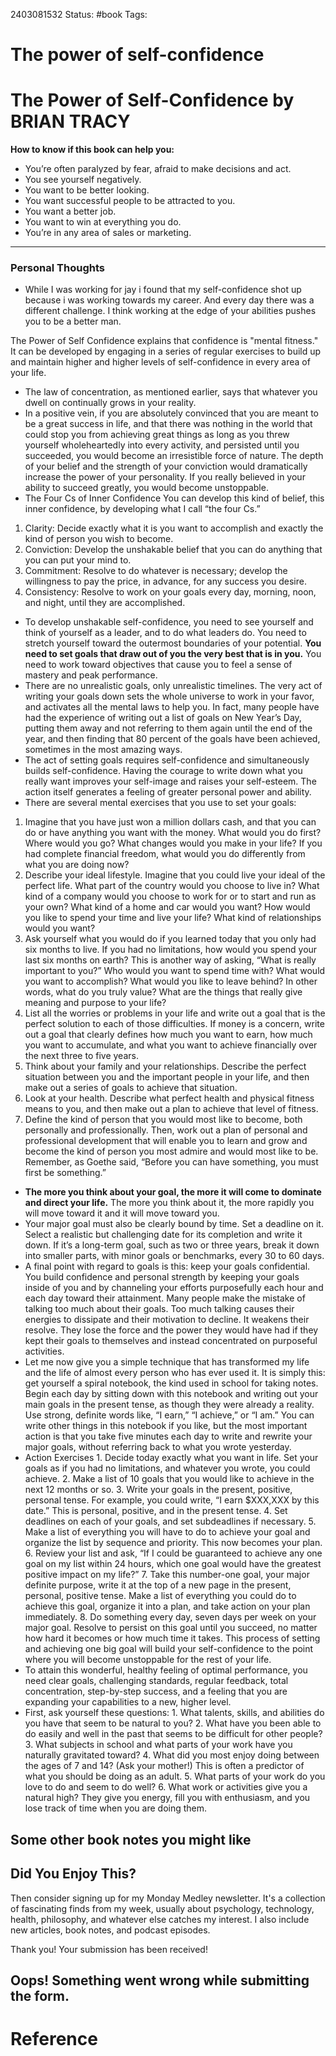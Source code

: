 2403081532
	Status: #book 
		Tags: 

# The power of self-confidence


# The Power of Self-Confidence by BRIAN TRACY 


**How to know if this book can help you:**

- You’re often paralyzed by fear, afraid to make decisions and act.
- You see yourself negatively.
- You want to be better looking.
- You want successful people to be attracted to you.
- You want a better job.
- You want to win at everything you do.
- You’re in any area of sales or marketing.


---

### Personal Thoughts

- While I was working for jay i found that my self-confidence shot up because i was working towards my career. And every day there was a different challenge. I think working at the edge of your abilities pushes you to be a better man.




The Power of Self Confidence explains that confidence is "mental fitness." It can be developed by engaging in a series of regular exercises to build up and maintain higher and higher levels of self-confidence in every area of your life.

- The law of concentration, as mentioned earlier, says that whatever you dwell on continually grows in your reality.
- In a positive vein, if you are absolutely convinced that you are meant to be a great success in life, and that there was nothing in the world that could stop you from achieving great things as long as you threw yourself wholeheartedly into every activity, and persisted until you succeeded, you would become an irresistible force of nature. The depth of your belief and the strength of your conviction would dramatically increase the power of your personality. If you really believed in your ability to succeed greatly, you would become unstoppable.
- The Four Cs of Inner Confidence You can develop this kind of belief, this inner confidence, by developing what I call “the four Cs.” 
1. Clarity: Decide exactly what it is you want to accomplish and exactly the kind of person you wish to become. 
2. Conviction: Develop the unshakable belief that you can do anything that you can put your mind to.
3. Commitment: Resolve to do whatever is necessary; develop the willingness to pay the price, in advance, for any success you desire. 
4. Consistency: Resolve to work on your goals every day, morning, noon, and night, until they are accomplished.
- To develop unshakable self-confidence, you need to see yourself and think of yourself as a leader, and to do what leaders do. You need to stretch yourself toward the outermost boundaries of your potential. **You need to set goals that draw out of you the very best that is in you.** You need to work toward objectives that cause you to feel a sense of mastery and peak performance.
- There are no unrealistic goals, only unrealistic timelines. The very act of writing your goals down sets the whole universe to work in your favor, and activates all the mental laws to help you. In fact, many people have had the experience of writing out a list of goals on New Year’s Day, putting them away and not referring to them again until the end of the year, and then finding that 80 percent of the goals have been achieved, sometimes in the most amazing ways.
- The act of setting goals requires self-confidence and simultaneously builds self-confidence. Having the courage to write down what you really want improves your self-image and raises your self-esteem. The action itself generates a feeling of greater personal power and ability.
- There are several mental exercises that you use to set your goals: 
1. Imagine that you have just won a million dollars cash, and that you can do or have anything you want with the money. What would you do first? Where would you go? What changes would you make in your life? If you had complete financial freedom, what would you do differently from what you are doing now? 
2. Describe your ideal lifestyle. Imagine that you could live your ideal of the perfect life. What part of the country would you choose to live in? What kind of a company would you choose to work for or to start and run as your own? What kind of a home and car would you want? How would you like to spend your time and live your life? What kind of relationships would you want? 
3. Ask yourself what you would do if you learned today that you only had six months to live. If you had no limitations, how would you spend your last six months on earth? This is another way of asking, “What is really important to you?” Who would you want to spend time with? What would you want to accomplish? What would you like to leave behind? In other words, what do you truly value? What are the things that really give meaning and purpose to your life? 
4. List all the worries or problems in your life and write out a goal that is the perfect solution to each of those difficulties. If money is a concern, write out a goal that clearly defines how much you want to earn, how much you want to accumulate, and what you want to achieve financially over the next three to five years. 
5. Think about your family and your relationships. Describe the perfect situation between you and the important people in your life, and then make out a series of goals to achieve that situation. 
6. Look at your health. Describe what perfect health and physical fitness means to you, and then make out a plan to achieve that level of fitness. 
7. Define the kind of person that you would most like to become, both personally and professionally. Then, work out a plan of personal and professional development that will enable you to learn and grow and become the kind of person you most admire and would most like to be. Remember, as Goethe said, “Before you can have something, you must first be something.”
- **The more you think about your goal, the more it will come to dominate and direct your life.** The more you think about it, the more rapidly you will move toward it and it will move toward you.
- Your major goal must also be clearly bound by time. Set a deadline on it. Select a realistic but challenging date for its completion and write it down. If it’s a long-term goal, such as two or three years, break it down into smaller parts, with minor goals or benchmarks, every 30 to 60 days.
- A final point with regard to goals is this: keep your goals confidential. You build confidence and personal strength by keeping your goals inside of you and by channeling your efforts purposefully each hour and each day toward their attainment. Many people make the mistake of talking too much about their goals. Too much talking causes their energies to dissipate and their motivation to decline. It weakens their resolve. They lose the force and the power they would have had if they kept their goals to themselves and instead concentrated on purposeful activities.
- Let me now give you a simple technique that has transformed my life and the life of almost every person who has ever used it. It is simply this: get yourself a spiral notebook, the kind used in school for taking notes. Begin each day by sitting down with this notebook and writing out your main goals in the present tense, as though they were already a reality. Use strong, definite words like, “I earn,” “I achieve,” or “I am.” You can write other things in this notebook if you like, but the most important action is that you take five minutes each day to write and rewrite your major goals, without referring back to what you wrote yesterday.
- Action Exercises 1. Decide today exactly what you want in life. Set your goals as if you had no limitations, and whatever you wrote, you could achieve. 2. Make a list of 10 goals that you would like to achieve in the next 12 months or so. 3. Write your goals in the present, positive, personal tense. For example, you could write, “I earn $XXX,XXX by this date.” This is personal, positive, and in the present tense. 4. Set deadlines on each of your goals, and set subdeadlines if necessary. 5. Make a list of everything you will have to do to achieve your goal and organize the list by sequence and priority. This now becomes your plan. 6. Review your list and ask, “If I could be guaranteed to achieve any one goal on my list within 24 hours, which one goal would have the greatest positive impact on my life?” 7. Take this number-one goal, your major definite purpose, write it at the top of a new page in the present, personal, positive tense. Make a list of everything you could do to achieve this goal, organize it into a plan, and take action on your plan immediately. 8. Do something every day, seven days per week on your major goal. Resolve to persist on this goal until you succeed, no matter how hard it becomes or how much time it takes. This process of setting and achieving one big goal will build your self-confidence to the point where you will become unstoppable for the rest of your life.
- To attain this wonderful, healthy feeling of optimal performance, you need clear goals, challenging standards, regular feedback, total concentration, step-by-step success, and a feeling that you are expanding your capabilities to a new, higher level.
- First, ask yourself these questions: 1. What talents, skills, and abilities do you have that seem to be natural to you? 2. What have you been able to do easily and well in the past that seems to be difficult for other people? 3. What subjects in school and what parts of your work have you naturally gravitated toward? 4. What did you most enjoy doing between the ages of 7 and 14? (Ask your mother!) This is often a predictor of what you should be doing as an adult. 5. What parts of your work do you love to do and seem to do well? 6. What work or activities give you a natural high? They give you energy, fill you with enthusiasm, and you lose track of time when you are doing them.

## Some other book notes you might like

## Did You Enjoy This?

Then consider signing up for my Monday Medley newsletter. It's a collection of fascinating finds from my week, usually about psychology, technology, health, philosophy, and whatever else catches my interest. I also include new articles, book notes, and podcast episodes.

Thank you! Your submission has been received!

Oops! Something went wrong while submitting the form.
---
# Reference